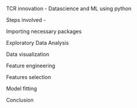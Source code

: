 TCR innovation - Datascience and ML using python

Steps involved -

Importing necessary packages

Exploratory Data Analysis

Data visualization

Feature engineering

Features selection

Model fitting

Conclusion
